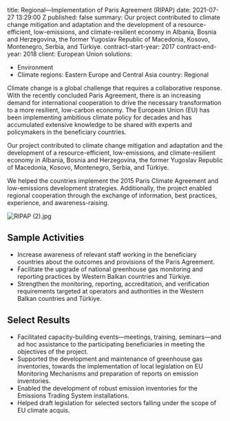 
title: Regional—Implementation of Paris Agreement (RIPAP)
date: 2021-07-27 13:29:00 Z
published: false
summary: Our project contributed to climate change mitigation and adaptation and the
  development of a resource-efficient, low-emissions, and climate-resilient economy
  in Albania, Bosnia and Herzegovina, the former Yugoslav Republic of Macedonia, Kosovo,
  Montenegro, Serbia, and Türkiye.
contract-start-year: 2017
contract-end-year: 2018
client: European Union
solutions:
- Environment
- Climate
regions: Eastern Europe and Central Asia
country: Regional


Climate change is a global challenge that requires a collaborative response. With the recently concluded Paris Agreement, there is an increasing demand for international cooperation to drive the necessary transformation to a more resilient, low-carbon economy. The European Union (EU) has been implementing ambitious climate policy for decades and has accumulated extensive knowledge to be shared with experts and policymakers in the beneficiary countries.

Our project contributed to climate change mitigation and adaptation and the development of a resource-efficient, low-emissions, and climate-resilient economy in Albania, Bosnia and Herzegovina, the former Yugoslav Republic of Macedonia, Kosovo, Montenegro, Serbia, and Türkiye.

We helped the countries implement the 2015 Paris Climate Agreement and low-emissions development strategies. Additionally, the project enabled regional cooperation through the exchange of information, best practices, experience, and awareness-raising.

![RIPAP (2).jpg](/uploads/RIPAP%20(2).jpg)

## Sample Activities

* Increase awareness of relevant staff working in the beneficiary countries about the outcomes and provisions of the Paris Agreement.
* Facilitate the upgrade of national greenhouse gas monitoring and reporting practices by Western Balkan countries and Türkiye.
* Strengthen the monitoring, reporting, accreditation, and verification requirements targeted at operators and authorities in the Western Balkan countries and Türkiye.

## Select Results

* Facilitated capacity-building events—meetings, training, seminars—and ad hoc assistance to the participating beneficiaries in meeting the objectives of the project.
* Supported the development and maintenance of greenhouse gas inventories, towards the implementation of local legislation on EU Monitoring Mechanisms and preparation of reports on emission inventories.
* Enabled the development of robust emission inventories for the Emissions Trading System installations.
* Helped draft legislation for selected sectors falling under the scope of EU climate acquis.
